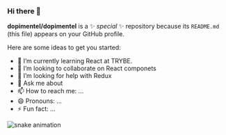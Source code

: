 ### Hi there 👋


**dopimentel/dopimentel** is a ✨ _special_ ✨ repository because its `README.md` (this file) appears on your GitHub profile.

Here are some ideas to get you started:

- 🌱 I’m currently learning React at TRYBE.
- 👯 I’m looking to collaborate on React componets
- 🤔 I’m looking for help with Redux
- 💬 Ask me about 
- 📫 How to reach me: ...
- 😄 Pronouns: ...
- ⚡ Fun fact: ...

  
![snake animation](https://github.com/dopimentel/dopimentel/blob/output/github-contribution-grid-snake2.svg)
